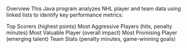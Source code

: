 Overview
This Java program analyzes NHL player and team data using linked lists to identify key performance metrics:

Top Scorers (highest points)
Most Aggressive Players (hits, penalty minutes)
Most Valuable Player (overall impact)
Most Promising Player (emerging talent)
Team Stats (penalty minutes, game-winning goals)
